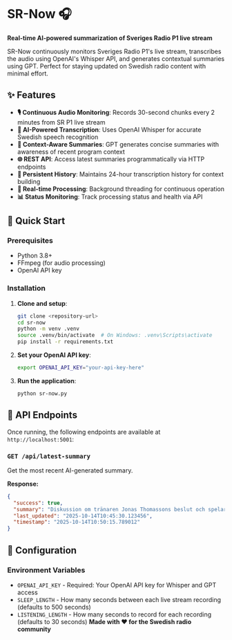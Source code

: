 # SR-Now 🎧

**Real-time AI-powered summarization of Sveriges Radio P1 live stream**

SR-Now continuously monitors Sveriges Radio P1's live stream, transcribes the audio using OpenAI's Whisper API, and generates contextual summaries using GPT. Perfect for staying updated on Swedish radio content with minimal effort.

## ✨ Features

- **🎙️ Continuous Audio Monitoring**: Records 30-second chunks every 2 minutes from SR P1 live stream
- **🤖 AI-Powered Transcription**: Uses OpenAI Whisper for accurate Swedish speech recognition
- **📝 Context-Aware Summaries**: GPT generates concise summaries with awareness of recent program context
- **🌐 REST API**: Access latest summaries programmatically via HTTP endpoints
- **💾 Persistent History**: Maintains 24-hour transcription history for context building
- **🔄 Real-time Processing**: Background threading for continuous operation
- **📊 Status Monitoring**: Track processing status and health via API

## 🚀 Quick Start

### Prerequisites

- Python 3.8+
- FFmpeg (for audio processing)
- OpenAI API key

### Installation

1. **Clone and setup**:
   ```bash
   git clone <repository-url>
   cd sr-now
   python -m venv .venv
   source .venv/bin/activate  # On Windows: .venv\Scripts\activate
   pip install -r requirements.txt
   ```

2. **Set your OpenAI API key**:
   ```bash
   export OPENAI_API_KEY="your-api-key-here"
   ```

3. **Run the application**:
   ```bash
   python sr-now.py
   ```

## 📡 API Endpoints

Once running, the following endpoints are available at `http://localhost:5001`:

### `GET /api/latest-summary`
Get the most recent AI-generated summary.

**Response:**
```json
{
  "success": true,
  "summary": "Diskussion om tränaren Jonas Thomassons beslut och spelaransvar i laget.",
  "last_updated": "2025-10-14T10:45:30.123456",
  "timestamp": "2025-10-14T10:50:15.789012"
}
```

## 🔧 Configuration

### Environment Variables

- `OPENAI_API_KEY` - Required: Your OpenAI API key for Whisper and GPT access
- `SLEEP_LENGTH` - How many seconds between each live stream recording (defaults to 500 seconds)
- `LISTENING_LENGTH` - How many seconds to record for each recording (defaults to 30 seconds)
**Made with ❤️ for the Swedish radio community**
